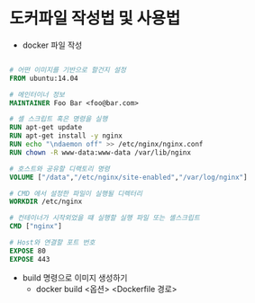 
# 도커파일 작성법 및 사용법

- docker 파일 작성 

```dockerfile

# 어떤 이미지를 기반으로 할건지 설정
FROM ubuntu:14.04

# 메인터이너 정보
MAINTAINER Foo Bar <foo@bar.com>

# 셸 스크립트 혹은 명령을 실행
RUN apt-get update
RUN apt-get install -y nginx
RUN echo "\ndaemon off" >> /etc/nginx/nginx.conf
RUN chown -R www-data:www-data /var/lib/nginx

# 호스트와 공유할 디랙토리 명령
VOLUME ["/data","/etc/nginx/site-enabled","/var/log/nginx"]

# CMD 에서 설정한 파일이 실행될 디렉터리
WORKDIR /etc/nginx

# 컨테이너가 시작외었을 떄 실행할 실행 파일 또는 셸스크립트
CMD ["nginx"]

# Host와 연결할 포트 번호
EXPOSE 80
EXPOSE 443
```
    
- build 명령으로 이미지 생성하기
    - docker build <옵션> <Dockerfile 경로>
    
<br>